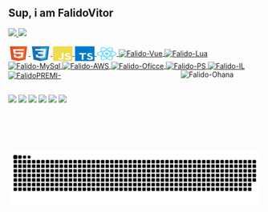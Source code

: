 ## Sup, i am FalidoVitor
 <div>
  <a href="https://github.com/FalidoVitor">
  <img height="180em" src="https://github-readme-stats.vercel.app/api?username=FalidoVitor&show_icons=true&theme=radic5al&include_all_commits=true&count_private=true"/>
  <img height="180em" src="https://github-readme-stats.vercel.app/api/top-langs/?username=FalidoVitor&layout=compact&langs_count=7&theme=radical5"/>
</div>
<div style="display: inline_block"><br>
  <img align="center" alt="Falido-HTML" height="30" width="40" src="https://raw.githubusercontent.com/devicons/devicon/master/icons/html5/html5-original.svg">
  <img align="center" alt="Falido-CSS" height="30" width="40" src="https://raw.githubusercontent.com/devicons/devicon/master/icons/css3/css3-original.svg">
  <img align="center" alt="Falido-Js" height="30" width="40" src="https://raw.githubusercontent.com/devicons/devicon/master/icons/javascript/javascript-plain.svg">
  <img align="center" alt="Falido-Ts" height="30" width="40" src="https://raw.githubusercontent.com/devicons/devicon/master/icons/typescript/typescript-plain.svg">
  <img align="center" alt="Falido-React" height="30" width="40" src="https://raw.githubusercontent.com/devicons/devicon/master/icons/react/react-original.svg">
  <img align="center" alt="Falido-Vue" height="30" wdth="40" src="https://img.shields.io/badge/Vue.js-35495E?style=for-the-badge&logo=vue.js&logoColor=4FC08D">
  <img align="center" alt="Falido-Lua" height="30" width="60" src="https://img.shields.io/badge/Lua-2C2D72?style=for-the-badge&logo=lua&logoColor=white">
  <img align="center" alt="Falido-MySql" height="30" width="60" src="https://img.shields.io/badge/MySQL-00000F?style=for-the-badge&logo=mysql&logoColor=white">
  <img align="center" alt="Falido-AWS" height="30" width="80" src="https://img.shields.io/badge/Amazon_AWS-232F3E?style=for-the-badge&logo=amazon-aws&logoColor=white">
  <img align="center" alt="Falido-Oficce" height="30" width="80" src="https://img.shields.io/badge/Microsoft_Office-D83B01?style=for-the-badge&logo=microsoft office&logoColor=white">
  <img align="center" alt="Falido-PS" height="30" width="80" src="https://aleen42.github.io/badges/src/photoshop.svg">
  <img align="center" alt="Falido-IL" height="30" width="80" src="https://aleen42.github.io/badges/src/illustrator.svg">
  <img align="center" alt="FalidoPREMI-" height="30" width="80" src="https://aleen42.github.io/badges/src/premiere.svg">
  <img align="right" alt="Falido-Ohana"height="160" width="160" src="https://cdn.discordapp.com/attachments/851689422412054548/861091613036380170/OhanaUP.gif">
</div>
  
  ##
 
<div> 
  <a href="https://www.youtube.com/channel/UC_-uuuZbY0AAt9CViNzvc-Q" target="_blank"><img src="https://img.shields.io/badge/YouTube-FF0000?style=for-the-badge&logo=youtube&logoColor=white" target="_blank"></a>
  <a href="https://instagram.com/ohanarpbrasil" target="_blank"><img src="https://img.shields.io/badge/-Instagram-%23E4405F?style=for-the-badge&logo=instagram&logoColor=white" target="_blank"></a>
 	<a href="https://www.twitch.tv/FalidoVitor" target="_blank"><img src="https://img.shields.io/badge/Twitch-9146FF?style=for-the-badge&logo=twitch&logoColor=white" target="_blank"></a>
  <a href="https://discord.link/ohanarp" target="_blank"><img src="https://img.shields.io/badge/Discord-7289DA?style=for-the-badge&logo=discord&logoColor=white" target="_blank"></a>
  <a href="falidostore@gmail.com"><img src="https://img.shields.io/badge/-Gmail-%23333?style=for-the-badge&logo=gmail&logoColor=white" target="_blank"></a>
  <a href="https://www.linkedin.com/in/vitor-pinheiro-127628218/" target="_blank"><img src="https://img.shields.io/badge/-LinkedIn-%230077B5?style=for-the-badge&logo=linkedin&logoColor=white" target="_blank"></a> 
 
 ![Snake animation](https://github.com/FalidoVitor/FalidoVitor/blob/output/github-contribution-grid-snake.svg)
 
</div>
